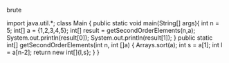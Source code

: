 brute

import java.util.*;
 class Main {
    public static void main(String[] args){
        int n = 5;
        int[] a = {1,2,3,4,5};
        int[] result = getSecondOrderElements(n,a);
        System.out.println(result[0]);
         System.out.println(result[1]);
    }
    public static int[] getSecondOrderElements(int n, int []a) {
        Arrays.sort(a);
        int s = a[1];
       int l = a[n-2];
       return new int[]{l,s};
    }
}
